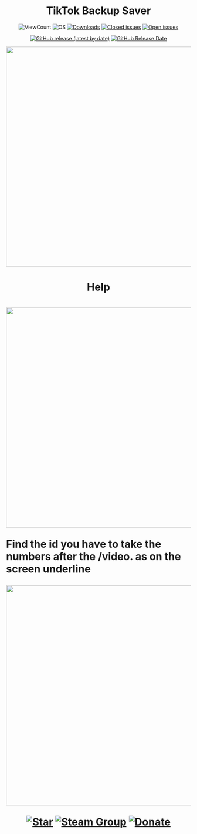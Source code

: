 <h1 align='center'>TikTok Backup Saver</h1>

<p align="center">
<img alt="ViewCount" src="https://views.whatilearened.today/views/github/Karbone-DEV/TikTok-Backup-Saver.svg">
<img alt="OS" src="https://img.shields.io/badge/OS-Windows%20/%20Linux / Mac-success">
<a href="https://img.shields.io/github/downloads/Karbone-DEV/TikTok-Backup-Saver/total.svg"><img alt="Downloads" src="https://img.shields.io/github/downloads/Karbone-DEV/TikTok-Backup-Saver/total.svg"></a>
<a href="https://github.com/MShawon/YouTube-Viewer/issues?q=is%3Aissue+is%3Aclosed"><img alt="Closed issues" src="https://img.shields.io/github/issues-closed/Karbone-DEV/TikTok-Backup-Saver.svg"></a>
<a href="https://github.com/MShawon/YouTube-Viewer/issues?q=is%3Aissue+is%3Aopen"><img alt="Open issues" src="https://img.shields.io/github/issues/Karbone-DEV/TikTok-Backup-Saver"></a>
</p>
<p align="center">
  <a href="https://github.com/MShawon/YouTube-Viewer/releases/latest"><img alt="GitHub release (latest by date)" src="https://img.shields.io/github/v/release/Karbone-DEV/TikTok-Backup-Saver?color=success"></a>
  <a href="https://github.com/MShawon/YouTube-Viewer/releases/latest"><img alt="GitHub Release Date" src="https://img.shields.io/github/release-date/Karbone-DEV/TikTok-Backup-Saver?color=success"></a>
</p>
                                                                                                                                                        

<p align='center'>
<a href='https://user-images.githubusercontent.com/68824394/173254127-898bf792-a99d-402f-8c74-ad9c18cd743c.png'><img src='https://user-images.githubusercontent.com/68824394/173254127-898bf792-a99d-402f-8c74-ad9c18cd743c.png' width=600></a>                                                                                                                                                        

<h1 align='center'>Help<h1>

<p align='center'>
<a href='https://user-images.githubusercontent.com/68824394/173253922-342af846-2785-45cd-8eb7-febb213cfb21.png'><img src='https://user-images.githubusercontent.com/68824394/173253922-342af846-2785-45cd-8eb7-febb213cfb21.png' width=600></a>

**Find the id you have to take the numbers after the /video. as on the screen underline**

<p align='center'>
<a href='https://user-images.githubusercontent.com/68824394/173253949-07c7f05d-7d6b-417e-910f-745437bb2798.png'><img src='https://user-images.githubusercontent.com/68824394/173253949-07c7f05d-7d6b-417e-910f-745437bb2798.png' width=600></a>

<p align='center'>
<a href='https://github.com/Karbone-DEV/TikTok-Backup-Saver'><img src='https://img.shields.io/badge/-Give%20this%20repo%20a%20star!-yellow' alt='Star'></a>
<a href='https://steamcommunity.com/groups/meutegroup'><img src='https://img.shields.io/badge/Steam%20Group-Join!-blue' alt='Steam Group'></a>
<a href='https://paypal.me/karboneyt'><img src='https://img.shields.io/badge/donate-%241-orange' alt='Donate'></a>
</p>
